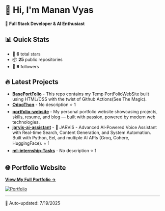 # 👋 Hi, I'm Manan Vyas

🚀 **Full Stack Developer & AI Enthusiast**

## 📊 Quick Stats
- 🌟 **6** total stars
- 📦 **25** public repositories  
- 👥 **9** followers

## 🔥 Latest Projects

- **[BasePortFolio](https://github.com/MananVyas01/BasePortFolio)** - This repo contains my Temp PortFolioWebSite built using HTML/CSS with the twist of Github Actions(See The Magic). 
- **[OdooThon](https://github.com/MananVyas01/OdooThon)** - No description ⭐ 1
- **[portfolio-website](https://github.com/MananVyas01/portfolio-website)** - My personal portfolio website showcasing projects, skills, resume, and blog — built with passion, powered by modern web technologies. 
- **[jarvis-ai-assistant](https://github.com/MananVyas01/jarvis-ai-assistant)** - 🤖 JARVIS - Advanced AI-Powered Voice Assistant with Real-time Search, Content Generation, and System Automation. Built with Python, Eel, and multiple AI APIs (Groq, Cohere, HuggingFace). ⭐ 1
- **[ml-internship-Tasks](https://github.com/MananVyas01/ml-internship-Tasks)** - No description ⭐ 1

## 🌐 Portfolio Website

**[View My Full Portfolio →](https://mananyvas01.github.io/BasePortFolio/)**

[![Portfolio](https://img.shields.io/badge/Portfolio-Live-brightgreen?style=for-the-badge&logo=github)](https://mananvyas01.github.io/BasePortFolio/)

---

📅 Auto-updated: 7/19/2025
